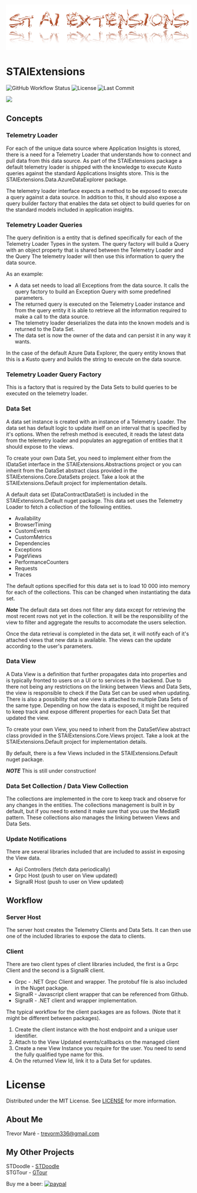 ![Logo](https://github.com/TrevorMare/STAIExtensions/blob/15fe0579e00cfa9763671fc33816c7251e933a7b/src/STAIExtensions/Resources/logo_full.png?raw=true)

# STAIExtensions

![GitHub Workflow Status](https://img.shields.io/github/workflow/status/TrevorMare/STAIExtensions/.NET?style=for-the-badge)
![License](https://img.shields.io/github/license/trevormare/staiextensions?style=for-the-badge)
![Last Commit](https://img.shields.io/github/last-commit/trevormare/staiextensions?style=for-the-badge)

<a href="https://trevormare.github.io/STAIExtensions/api/STAIExtensions.Core.html"><img src="https://img.shields.io/badge/Documentation-Help-informational?style=for-the-badge" /></a>

## Concepts

### Telemetry Loader

For each of the unique data source where Application Insights is stored, there is a need for a Telemetry Loader
that understands how to connect and pull data from this data source. As part of the STAIExtensions package
a default telemetry loader is shipped with the knowledge to execute Kusto queries against the
standard Applications Insights store. This is the STAIExtensions.Data.AzureDataExplorer package.

The telemetry loader interface expects a method to be exposed to execute a query against a data source. In addition to this,
it should also expose a query builder factory that enables the data set object to build queries for on the standard models
included in application insights.

### Telemetry Loader Queries

The query definition is a entity that is defined specifically for each of the Telemetry Loader Types in the system. The
query factory will build a Query with an object property that is shared between the Telemetry Loader and the Query
The telemetry loader will then use this information to query the data source.

As an example:
- A data set needs to load all Exceptions from the data source. It calls the query factory to build an Exception Query with some predefined parameters.
- The returned query is executed on the Telemetry Loader instance and from the query entity it is able to retrieve all the information required to make a call to the data source.
- The telemetry loader deserializes the data into the known models and is returned to the Data Set.
- The data set is now the owner of the data and can persist it in any way it wants.

In the case of the default Azure Data Explorer, the query entity knows that this is a Kusto query and builds
the string to execute on the data source.

### Telemetry Loader Query Factory

This is a factory that is required by the Data Sets to build queries to be executed on the telemetry loader.

### Data Set

A data set instance is created with an instance of a Telemetry Loader. The data set has default logic to
update itself on an interval that is specified by it's options. When the refresh method is executed,
it reads the latest data from the telemetry loader and populates an aggregation of entities that it should
expose to the views.

To create your own Data Set, you need to implement either from the IDataSet interface
in the STAIExtensions.Abstractions project or you can inherit from the DataSet abstract class
provided in the STAIExtensions.Core.DataSets project. Take a look at the
STAIExtensions.Default project for implementation details.

A default data set (DataContractDataSet) is included in the STAIExtensions.Default nuget package. This data set
uses the Telemetry Loader to fetch a collection of the following entities.

- Availability
- BrowserTiming
- CustomEvents
- CustomMetrics
- Dependencies
- Exceptions
- PageViews
- PerformanceCounters
- Requests
- Traces

The default options specified for this data set is to load 10 000 into memory for each of the collections.
This can be changed when instantiating the data set.

***Note*** The default data set does not filter any data except for retrieving the most recent rows not yet in the collection.
It will be the responsibility of the view to filter and aggregate the results to accomodate the users selection.

Once the data retrieval is completed in the data set, it will notify each of it's attached views that new data is available.
The views can the update according to the user's parameters.

### Data View

A Data View is a definition that further propagates data into properties and is typically
fronted to users on a UI or to services in the backend. Due to there not being any restrictions
on the linking between Views and Data Sets, the view is responsible to check if the Data Set can
be used when updating. There is also a possibility that one view is attached to multiple
Data Sets of the same type. Depending on how the data is exposed, it might be required to keep track
and expose different properties for each Data Set that updated the view.

To create your own View, you need to inherit from the DataSetView abstract class
provided in the STAIExtensions.Core.Views project. Take a look at the
STAIExtensions.Default project for implementation details.

By default, there is a few Views included in the STAIExtensions.Default nuget package.


***NOTE*** This is still under construction!

### Data Set Collection / Data View Collection

The collections are implemented in the core to keep track and observe for any
changes in the entities. The collections management is built in by default, but if you need to extend it
make sure that you use the MediatR pattern. These collections also manages the linking between Views and Data Sets.

### Update Notifications

There are several libraries included that are included to assist in exposing the View data.

- Api Controllers (fetch data periodically)
- Grpc Host (push to user on View updated)
- SignalR Host (push to user on View updated)

## Workflow

### Server Host

The server host creates the Telemetry Clients and Data Sets. It can then use
one of the included libraries to expose the data to clients.

### Client

There are two client types of client libraries included, the first is a Grpc Client and
the second is a SignalR client.

- Grpc - .NET Grpc Client and wrapper. The protobuf file is also included in the Nuget package.
- SignalR - Javascript client wrapper that can be referenced from Github.
- SignalR - .NET client and wrapper implementation.

The typical workflow for the client packages are as follows. (Note that it might be different between packages).

1. Create the client instance with the host endpoint and a unique user identifier.
2. Attach to the View Updated events/callbacks on the managed client
3. Create a new View Instance you require for the user. You need to send the fully qualified type name for this.
4. On the returned View Id, link it to a Data Set for updates.

# License
Distributed under the MIT License. See [LICENSE](https://opensource.org/licenses/MIT) for more information.

## About Me

Trevor Maré - [trevorm336@gmail.com](mailto:trevorm336@gmail.com)

## My Other Projects
STDoodle - [STDoodle](https://github.com/TrevorMare/STDoodle)  
STGTour - [GTour](https://github.com/TrevorMare/STGTour)

Buy me a beer: [![paypal](https://www.paypalobjects.com/en_US/i/btn/btn_donateCC_LG.gif)](https://www.paypal.com/donate?hosted_button_id=JTM723EPNE5N6)